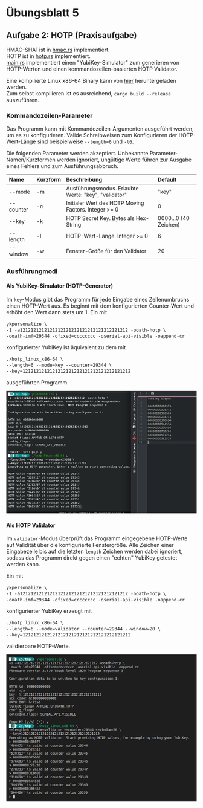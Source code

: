 # Übungsblatt 5

## Aufgabe 2: HOTP (Praxisaufgabe)

HMAC-SHA1 ist in
[hmac.rs](exercise_2/src/hmac.rs)
implementiert.\
HOTP ist in [hotp.rs](exercise_2/src/hotp.rs)
implementiert.\
[main.rs](exercise_2/src/main.rs) implementiert einen "YubiKey-Simulator" zum generieren von HOTP-Werten
und einen kommandozeilen-basierten HOTP Validator.

Eine kompilierte Linux x86-64 Binary kann von
[hier](exercise_2/assets/hotp_linux_x86-64?raw=true) heruntergeladen werden.\
Zum selbst kompilieren ist es ausreichend, `cargo build --release` auszuführen.

### Kommandozeilen-Parameter

Das Programm kann mit Kommandozeilen-Argumenten ausgeführt werden, um es zu konfigurieren. Valide Schreibweisen zum
Konfigurieren der HOTP-Wert-Länge sind beispielweise `--length=6` und `-l6`.

Die folgenden Parameter werden akzeptiert. Unbekannte Parameter-Namen/Kurzformen werden ignoriert, ungültige Werte führen zur Ausgabe eines Fehlers und zum Ausführungsabbruch.

| Name      | Kurzform | Beschreibung                                         | Default               |
| :-------- | :------- | :--------------------------------------------------- | :-------------------- |
| --mode    | -m       | Ausführungsmodus. Erlaubte Werte: "key", "validator" | "key"                 |
| --counter | -c       | Initialer Wert des HOTP Moving Factors. Integer >= 0 | 0                     |
| --key     | -k       | HOTP Secret Key. Bytes als Hex-String                | 0000...0 (40 Zeichen) |
| --length  | -l       | HOTP-Wert-Länge. Integer >= 0                        | 6                     |
| --window  | -w       | Fenster-Größe für den Validator                      | 20                    |

### Ausführungmodi

#### Als YubiKey-Simulator (HOTP-Generator)

Im `key`-Modus gibt das Programm für jede Eingabe eines Zeilenumbruchs einen HOTP-Wert aus. Es beginnt mit dem
konfigurierten Counter-Wert und erhöht den Wert dann stets um 1.
Ein mit
```
ykpersonalize \
-1 -a1212121212121212121212121212121212121212 -ooath-hotp \
-ooath-imf=29344 -ofixed=cccccccc -oserial-api-visible -oappend-cr
```
konfigurierter YubiKey ist äquivalent zu dem mit
```
./hotp_linux_x86-64 \
--length=6 --mode=key --counter=29344 \
--key=1212121212121212121212121212121212121212
```
ausgeführten Programm.

<img src="exercise_2/assets/screenshot2.png" width="600px" />

#### Als HOTP Validator

Im `validator`-Modus überprüft das Programm eingegebene HOTP-Werte auf Validität über die konfigurierte Fenstergröße. Alle Zeichen einer Eingabezeile bis auf die letzten `length` Zeichen werden dabei ignoriert, sodass das Programm direkt gegen einen "echten" YubiKey getestet werden kann.

Ein mit
```
ykpersonalize \
-1 -a1212121212121212121212121212121212121212 -ooath-hotp \
-ooath-imf=29344 -ofixed=cccccccc -oserial-api-visible -oappend-cr
```
konfigurierter YubiKey erzeugt mit
```
./hotp_linux_x86-64 \
--length=6 --mode=validator --counter=29344 --window=20 \
--key=1212121212121212121212121212121212121212
```
validierbare HOTP-Werte.

<img src="exercise_2/assets/screenshot1.png" width="600px" />
